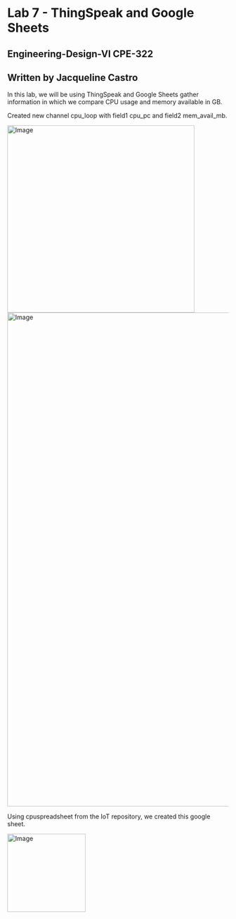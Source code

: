 # Lab 7 - ThingSpeak and Google Sheets
## Engineering-Design-VI CPE-322
## Written by Jacqueline Castro

In this lab, we will be using ThingSpeak and Google Sheets gather information in which we compare CPU usage and memory available in GB.

Created new channel cpu_loop with field1 cpu_pc and field2 mem_avail_mb. 

<img width="426" alt="Image" src="https://github.com/user-attachments/assets/ee95befa-2dd1-42f9-b6a8-f0d5de6fa0f9" />

<img width="1124" alt="Image" src="https://github.com/user-attachments/assets/405e8eb9-5900-4aa6-af6c-686f864cc22f" />

Using cpuspreadsheet from the IoT repository, we created this google sheet.

<img width="178" alt="Image" src="https://github.com/user-attachments/assets/6b6ed149-a47a-498a-afb4-0100c4403771" />


